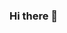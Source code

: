 ### Hi there 👋

<!--
**aleynakurt/aleynakurt** is a ✨ _special_ ✨ repository because its `README.md` (this file) appears on your GitHub profile.


- I am currently studying **Artificial Intelligence Engineering** at the [Bahcesehir University](https://bau.edu.tr/)
- Python
- C++
- R

- Find me at:
[![LinkedIn Connect](https://img.shields.io/badge/Linkedin-black?&logo=linkedin&style=for-the-badge&logoColor=0b62c3)](https://www.linkedin.com/in/aleyna-kurt-b73457208/)

[![Kaggle](https://img.shields.io/badge/Kaggle-black?style=for-the-badge&logo=kaggle)](https://www.kaggle.com/aleynakurt01)
